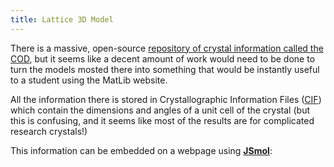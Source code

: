 ```yaml
---
title: Lattice 3D Model
---
```



There is a massive, open-source [repository of crystal information called the COD](https://www.crystallography.net/cod/browse.html), but it seems like a decent amount of work would need to be done to turn the models mosted there into something that would be instantly useful to a student using the MatLib website.

All the information there is stored in Crystallographic Information Files ([CIF](https://en.wikipedia.org/wiki/Crystallographic_Information_File)) which contain the dimensions and angles of a unit cell of the crystal (but this is confusing, and it seems like most of the results are for complicated research crystals!)

This information can be embedded on a webpage using [**JSmol**](https://wiki.jmol.org/index.php/Jmol_PHP):


<script type="text/javascript" src="https://chemapps.stolaf.edu/jmol/jsmol/JSmol.min.js"></script>

<script type="text/javascript">
    window.addEventListener("DOMContentLoaded", function () {
        var jmolApplet = Jmol.getApplet("jmolApplet", {
            width: "40vw",
            height: "40vw",
            serverURL: "https://chemapps.stolaf.edu/jmol/jsmol/php/jsmol.php",
            j2sPath: "https://chemapps.stolaf.edu/jmol/jsmol/j2s",
            script: "load inline https://www.crystallography.net/cod/4313209.cif@201982",
        });
    });
</script>

<div id="jmolApplet"></div>
